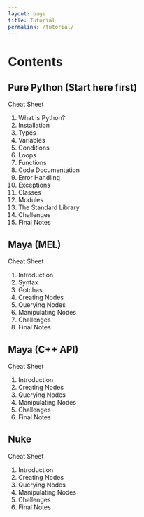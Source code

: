 ```yaml
---
layout: page
title: Tutorial
permalink: /tutorial/
---
```


Contents
========


Pure Python (Start here first)
------------------------------
Cheat Sheet

1. What is Python?
2. Installation
3. Types
4. Variables
5. Conditions
6. Loops
7. Functions
8. Code Documentation
9. Error Handling
10. Exceptions
11. Classes
12. Modules
13. The Standard Library
14. Challenges
15. Final Notes

Maya (MEL)
----------
Cheat Sheet

1. Introduction
2. Syntax
3. Gotchas
4. Creating Nodes
5. Querying Nodes
6. Manipulating Nodes
7. Challenges
8. Final Notes

Maya (C++ API)
--------------
Cheat Sheet

1. Introduction
2. Creating Nodes
3. Querying Nodes
4. Manipulating Nodes
5. Challenges
6. Final Notes

Nuke
----
Cheat Sheet

1. Introduction
2. Creating Nodes
3. Querying Nodes
4. Manipulating Nodes
5. Challenges
6. Final Notes
